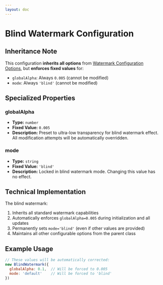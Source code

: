 ```yaml
---
layout: doc
---
```


<el-backtop></el-backtop>

# Blind Watermark Configuration

## Inheritance Note
This configuration **inherits all options** from [Watermark Configuration Options](index.md), but **enforces fixed values** for:
- `globalAlpha`: Always `0.005` (cannot be modified)
- `mode`: Always `'blind'` (cannot be modified)

## Specialized Properties

### globalAlpha
- **Type:** `number`
- **Fixed Value:** `0.005`
- **Description:** Preset to ultra-low transparency for blind watermark effect. All modification attempts will be automatically overridden.

### mode
- **Type:** `string`
- **Fixed Value:** `'blind'`
- **Description:** Locked in blind watermark mode. Changing this value has no effect.

## Technical Implementation
The blind watermark:
1. Inherits all standard watermark capabilities
2. Automatically enforces `globalAlpha=0.005` during initialization and all updates
3. Permanently sets `mode='blind'` (even if other values are provided)
4. Maintains all other configurable options from the parent class

## Example Usage
```javascript
// These values will be automatically corrected:
new BlindWatermark({
  globalAlpha: 0.1,  // Will be forced to 0.005
  mode: 'default'    // Will be forced to 'blind'
})
